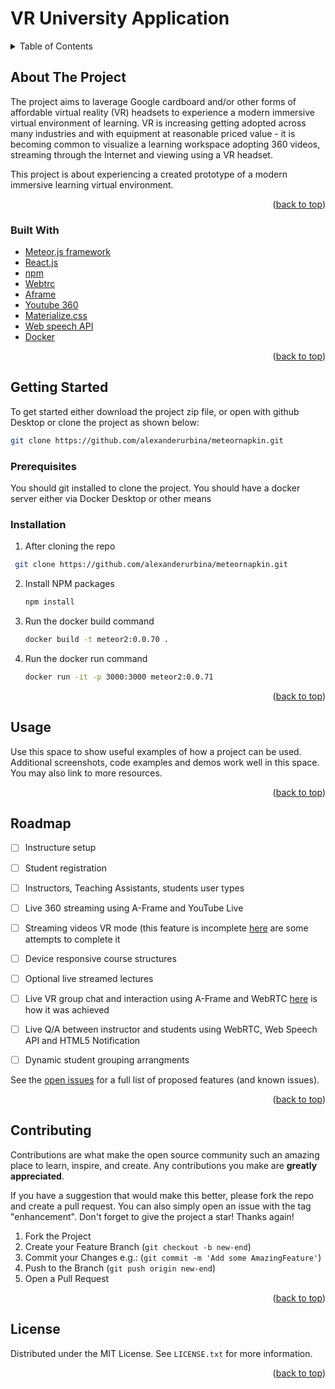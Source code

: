 # VR  University Application
<!-- TABLE OF CONTENTS -->
<details>
  <summary>Table of Contents</summary>
  <ol>
    <li>
      <a href="#about-the-project">About The Project</a>
      <ul>
        <li><a href="#built-with">Built With</a></li>
      </ul>
    </li>
    <li>
      <a href="#getting-started">Getting Started</a>
      <ul> 
        <li><a href="#prerequisites">Pre requisites</a></li>
        <li><a href="#installation">Installation</a></li>
      </ul>
    </li>
    <li><a href="#usage">Usage</a></li>
    <li><a href="#roadmap">Roadmap</a></li>
    <li><a href="#contributing">Contributing</a></li>
  </ol>
</details>



<!-- ABOUT THE PROJECT -->
## About The Project

The project aims to laverage Google cardboard and/or other forms of affordable virtual reality (VR)  headsets to experience a modern immersive virtual environment of learning.
VR is increasing getting adopted across many industries and with equipment at reasonable priced value - it is becoming common to visualize a learning workspace adopting 360 videos, streaming through the Internet and viewing using a VR headset. 

This project is about experiencing a created prototype of a modern immersive learning virtual environment.


<p align="right">(<a href="#top">back to top</a>)</p>


### Built With

* [Meteor.js framework](https://www.meteor.com/)
* [React.js](https://reactjs.org/)
* [npm](https://www.npmjs.com/)
* [Webtrc](https://webrtc.org/)
* [Aframe](https://aframe.io/)
* [Youtube 360](https://www.youtube.com/channel/UCzuqhhs6NWbgTzMuM09WKDQ)
* [Materialize.css](https://materializecss.com/)
* [Web speech API](https://developer.mozilla.org/en-US/docs/Web/API/Web_Speech_API)
* [Docker](https://www.docker.com/)

<p align="right">(<a href="#top">back to top</a>)</p>



<!-- GETTING STARTED -->
## Getting Started

To get started either download the project zip file, or open with github Desktop or clone the project as shown below:
  ```sh
  git clone https://github.com/alexanderurbina/meteornapkin.git
  ```

### Prerequisites

You should git installed to clone the project. 
You should have a docker server either via Docker Desktop or other means

### Installation


1. After cloning the repo

 ```sh
  git clone https://github.com/alexanderurbina/meteornapkin.git
  ```
  
2. Install NPM packages

   ```sh
   npm install
   ```
3. Run the docker build command

   ```sh
   docker build -t meteor2:0.0.70 .
   ```

4. Run the docker run command

   ```sh
   docker run -it -p 3000:3000 meteor2:0.0.71
   ```

<p align="right">(<a href="#top">back to top</a>)</p>


<!-- USAGE EXAMPLES -->
## Usage

Use this space to show useful examples of how a project can be used. Additional screenshots, code examples and demos work well in this space. You may also link to more resources.


<p align="right">(<a href="#top">back to top</a>)</p>



<!-- ROADMAP -->
## Roadmap

- [ ] Instructure setup
- [ ] Student registration
- [ ] Instructors, Teaching Assistants, students user types
- [ ] Live 360 streaming using A-Frame and YouTube Live
- [ ] Streaming videos VR mode (this feature is incomplete [here](https://github.com/alexanderurbina/meteornapkin/tree/final-changes) are some attempts to complete it
- [ ] Device responsive course structures
- [ ] Optional live streamed lectures
- [ ] Live VR group chat and interaction using A-Frame and WebRTC [here]() is how it was achieved
- [ ] Live Q/A between instructor and students using WebRTC, Web Speech API and HTML5 Notification
- [ ] Dynamic student grouping  arrangments




See the [open issues](https://github.com/alexanderurbina/meteornapkin/issues) for a full list of proposed features (and known issues).

<p align="right">(<a href="#top">back to top</a>)</p>



<!-- CONTRIBUTING -->
## Contributing

Contributions are what make the open source community such an amazing place to learn, inspire, and create. Any contributions you make are **greatly appreciated**.

If you have a suggestion that would make this better, please fork the repo and create a pull request. You can also simply open an issue with the tag "enhancement".
Don't forget to give the project a star! Thanks again!

1. Fork the Project
2. Create your Feature Branch (`git checkout -b new-end`)
3. Commit your Changes e.g.: (`git commit -m 'Add some AmazingFeature'`)
4. Push to the Branch (`git push origin new-end`)
5. Open a Pull Request

<p align="right">(<a href="#top">back to top</a>)</p>



<!-- LICENSE -->
## License

Distributed under the MIT License. See `LICENSE.txt` for more information.

<p align="right">(<a href="#top">back to top</a>)</p>


<!-- MARKDOWN LINKS & IMAGES -->
<!-- https://www.markdownguide.org/basic-syntax/#reference-style-links -->
[contributors-shield]: https://img.shields.io/github/contributors/github_username/repo_name.svg?style=for-the-badge
[contributors-url]: https://github.com/github_username/repo_name/graphs/contributors
[forks-shield]: https://img.shields.io/github/forks/github_username/repo_name.svg?style=for-the-badge
[forks-url]: https://github.com/github_username/repo_name/network/members
[stars-shield]: https://img.shields.io/github/stars/github_username/repo_name.svg?style=for-the-badge
[stars-url]: https://github.com/github_username/repo_name/stargazers
[issues-shield]: https://img.shields.io/github/issues/github_username/repo_name.svg?style=for-the-badge
[issues-url]: https://github.com/github_username/repo_name/issues
[license-shield]: https://img.shields.io/github/license/github_username/repo_name.svg?style=for-the-badge
[license-url]: https://github.com/github_username/repo_name/blob/master/LICENSE.txt
[linkedin-shield]: https://img.shields.io/badge/-LinkedIn-black.svg?style=for-the-badge&logo=linkedin&colorB=555
[linkedin-url]: https://linkedin.com/in/linkedin_username
[product-screenshot]: images/screenshot.png
